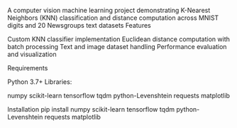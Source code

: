 A computer vision machine learning project demonstrating K-Nearest Neighbors (KNN) classification and distance computation across MNIST digits and 20 Newsgroups text datasets
Features

Custom KNN classifier implementation
Euclidean distance computation with batch processing
Text and image dataset handling
Performance evaluation and visualization

Requirements

Python 3.7+
Libraries:

numpy
scikit-learn
tensorflow
tqdm
python-Levenshtein
requests
matplotlib



Installation
pip install numpy scikit-learn tensorflow tqdm python-Levenshtein requests matplotlib

